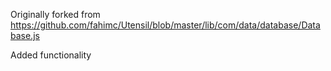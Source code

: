Originally forked from https://github.com/fahimc/Utensil/blob/master/lib/com/data/database/Database.js

Added functionality

